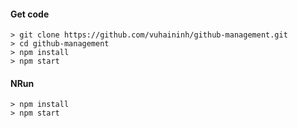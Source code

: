 ####  Get code

```
> git clone https://github.com/vuhaininh/github-management.git
> cd github-management
> npm install
> npm start
```

#### NRun
```
> npm install
> npm start
```
